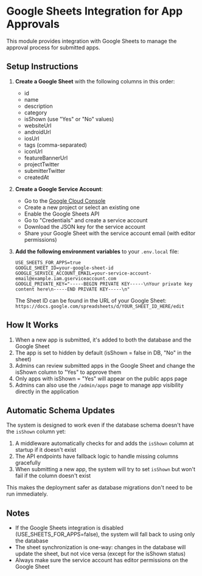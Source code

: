 # Google Sheets Integration for App Approvals

This module provides integration with Google Sheets to manage the approval process for submitted apps.

## Setup Instructions

1. **Create a Google Sheet** with the following columns in this order:
   - id
   - name
   - description
   - category
   - isShown (use "Yes" or "No" values)
   - websiteUrl
   - androidUrl
   - iosUrl
   - tags (comma-separated)
   - iconUrl
   - featureBannerUrl
   - projectTwitter
   - submitterTwitter
   - createdAt

2. **Create a Google Service Account**:
   - Go to the [Google Cloud Console](https://console.cloud.google.com/)
   - Create a new project or select an existing one
   - Enable the Google Sheets API
   - Go to "Credentials" and create a service account
   - Download the JSON key for the service account
   - Share your Google Sheet with the service account email (with editor permissions)

3. **Add the following environment variables** to your `.env.local` file:
   ```
   USE_SHEETS_FOR_APPS=true
   GOOGLE_SHEET_ID=your-google-sheet-id
   GOOGLE_SERVICE_ACCOUNT_EMAIL=your-service-account-email@example.iam.gserviceaccount.com
   GOOGLE_PRIVATE_KEY="-----BEGIN PRIVATE KEY-----\nYour private key content here\n-----END PRIVATE KEY-----\n"
   ```

   The Sheet ID can be found in the URL of your Google Sheet:
   `https://docs.google.com/spreadsheets/d/YOUR_SHEET_ID_HERE/edit`

## How It Works

1. When a new app is submitted, it's added to both the database and the Google Sheet
2. The app is set to hidden by default (isShown = false in DB, "No" in the sheet)
3. Admins can review submitted apps in the Google Sheet and change the isShown column to "Yes" to approve them
4. Only apps with isShown = "Yes" will appear on the public apps page
5. Admins can also use the `/admin/apps` page to manage app visibility directly in the application

## Automatic Schema Updates

The system is designed to work even if the database schema doesn't have the `isShown` column yet:

1. A middleware automatically checks for and adds the `isShown` column at startup if it doesn't exist
2. The API endpoints have fallback logic to handle missing columns gracefully
3. When submitting a new app, the system will try to set `isShown` but won't fail if the column doesn't exist

This makes the deployment safer as database migrations don't need to be run immediately.

## Notes

- If the Google Sheets integration is disabled (USE_SHEETS_FOR_APPS=false), the system will fall back to using only the database
- The sheet synchronization is one-way: changes in the database will update the sheet, but not vice versa (except for the isShown status)
- Always make sure the service account has editor permissions on the Google Sheet 